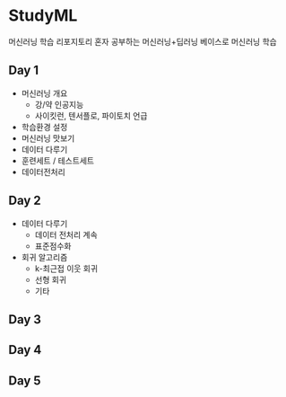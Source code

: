 # StudyML
머신러닝 학습 리포지토리
혼자 공부하는 머신러닝+딥러닝 베이스로 머신러닝 학습

## Day 1
- 머신러닝 개요
  - 강/약 인공지능
  - 사이킷런, 텐서플로, 파이토치 언급
 - 학습환경 설정
 - 머신러닝 맛보기
 - 데이터 다루기
  - 훈련세트 / 테스트세트
  - 데이터전처리

## Day 2
- 데이터 다루기
  - 데이터 전처리 계속
  - 표준점수화
- 회귀 알고리즘
  - k-최근접 이웃 회귀
  - 선형 회귀
  - 기타
  
## Day 3

## Day 4

## Day 5
